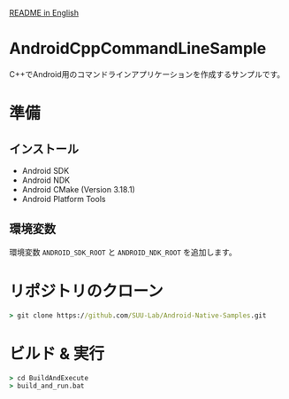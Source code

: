 
[README in English](https://github.com/SUU-Lab/AndroidCppCommandLineSample/blob/main/README-en.md)

# AndroidCppCommandLineSample
C++でAndroid用のコマンドラインアプリケーションを作成するサンプルです。

# 準備

## インストール

- Android SDK
- Android NDK
- Android CMake (Version 3.18.1)
- Android Platform Tools

## 環境変数

環境変数 `ANDROID_SDK_ROOT` と `ANDROID_NDK_ROOT` を追加します。

# リポジトリのクローン

```cmd
> git clone https://github.com/SUU-Lab/Android-Native-Samples.git
```

# ビルド & 実行
```cmd
> cd BuildAndExecute
> build_and_run.bat
```
